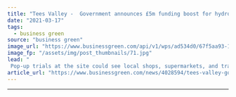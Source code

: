 ```yaml
---
title: "Tees Valley -  Government announces £5m funding boost for hydrogen transport hub 'masterplan'"
date: "2021-03-17"
tags: 
  - business green
source: "business green"
image_url: "https://www.businessgreen.com/api/v1/wps/ad534d0/67f5aa93-1430-4ddb-960c-b4c1aed2de18/2/iStock-1252291304-185x114.jpg"
image_fp: "/assets/img/post_thumbnails/71.jpg"
lead: "
 Pop-up trials at the site could see local shops, supermarkets, and transport firms benefit from cutting-edge hydrogen technologies ..."
article_url: "https://www.businessgreen.com/news/4028594/tees-valley-government-announces-gbp-funding-boost-hydrogen-transport-hub-masterplan"
---
```


---
